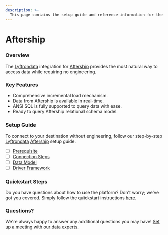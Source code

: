 ```yaml
---
description: >-
  This page contains the setup guide and reference information for the Aftership source connector.
---
```


# Aftership

### Overview

The [Lyftrondata](https://www.lyftrondata.com/) integration for [Aftership](None) provides the most natural way to access data while requiring no engineering.

### Key Features

* Comprehensive incremental load mechanism.
* Data from Aftership is available in real-time.&#x20;
* ANSI SQL is fully supported to query data with ease.
* Ready to query Aftership relational schema model.

### Setup Guide

To connect to your destination without engineering, follow our step-by-step [Lyftrondata](https://www.lyftrondata.com/)  [Aftership](None) setup guide.

* [ ] [Prerequisite](prerequisite.md)
* [ ] [Connection Steps](connection-steps.md)
* [ ] [Data Model](data-model/erd.md)
* [ ] [Driver Framework](driver-framework/)

### Quickstart Steps

Do you have questions about how to use the platform? Don't worry; we've got you covered. Simply follow the quickstart instructions [here](../README.md).

### Questions? <a href="#questions" id="questions"></a>

We're always happy to answer any additional questions you may have! [Set up a meeting with our data experts.](https://www.lyftrondata.com/book-a-meeting/)

